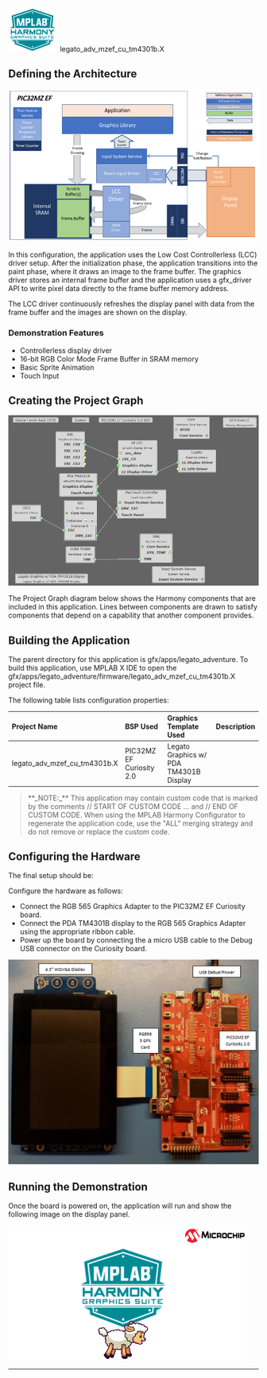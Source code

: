 
![](../../../../docs/images/mhgs.png) legato_adv_mzef_cu_tm4301b.X

Defining the Architecture
-------------------------

![](../../../../docs/images/pic32mz_ef_cu_wqvga_arch.png)

In this configuration, the application uses the Low Cost Controllerless (LCC) driver setup. After the initialization phase, the application transitions into the paint phase, where it draws an image to the frame buffer. The graphics driver stores an internal frame buffer and the application uses a gfx_driver API to write pixel data directly to the frame buffer memory address.

The LCC driver continuously refreshes the display panel with data from the frame buffer and the images are shown on the display.

### Demonstration Features

-   Controllerless display driver
-   16-bit RGB Color Mode Frame Buffer in SRAM memory
-   Basic Sprite Animation
-   Touch Input


Creating the Project Graph
--------------------------

![](../../../../docs/images/lcc_rgb565_mxt_mzef_cu_pg.png)

The Project Graph diagram below shows the Harmony components that are included in this application. Lines between components are drawn to satisfy components that depend on a capability that another component provides.

Building the Application
------------------------

The parent directory for this application is gfx/apps/legato_adventure. To build this application, use MPLAB X IDE to open the gfx/apps/legato_adventure/firmware/legato_adv_mzef_cu_tm4301b.X project file.

The following table lists configuration properties:

|Project Name|BSP Used|Graphics Template Used|Description|
|:-----------|:-------|:---------------------|:----------|
|legato_adv_mzef_cu_tm4301b.X|PIC32MZ EF Curiosity 2.0|Legato Graphics w/ PDA TM4301B Display|

> \*\*\_NOTE:\_\*\* This application may contain custom code that is marked by the comments // START OF CUSTOM CODE ... and // END OF CUSTOM CODE. When using the MPLAB Harmony Configurator to regenerate the application code, use the "ALL" merging strategy and do not remove or replace the custom code.

Configuring the Hardware
------------------------

The final setup should be:

Configure the hardware as follows:

-   Connect the RGB 565 Graphics Adapter to the PIC32MZ EF Curiosity board.
-   Connect the PDA TM4301B display to the RGB 565 Graphics Adapter using the appropriate ribbon cable.
-   Power up the board by connecting the a micro USB cable to the Debug USB connector on the Curiosity board.

![](../../../../docs/images/pic32mzef_cu_565_wqvga_setup.png)

Running the Demonstration
-------------------------

Once the board is powered on, the application will run and show the following image on the display panel.

![](../../../../docs/images/legato_adventure.png)

* * * * *

 
